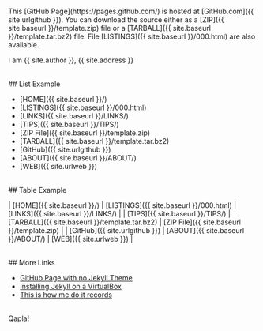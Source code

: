 ---
---

<br>
This [GitHub Page](https://pages.github.com/) is hosted at [GitHub.com]({{ site.urlgithub }}).
You can download the source either as a
[ZIP]({{ site.baseurl }}/template.zip) file or a
[TARBALL]({{ site.baseurl }}/template.tar.bz2) file.
File [LISTINGS]({{ site.baseurl }}/000.html) are also available.

I am {{ site.author }}, {{ site.address }}

<br>
## List Example

* [HOME]({{ site.baseurl }}/)
* [LISTINGS]({{ site.baseurl }}/000.html)
* [LINKS]({{ site.baseurl }}/LINKS/)
* [TIPS]({{ site.baseurl }}/TIPS/)
* [ZIP File]({{ site.baseurl }}/template.zip)
* [TARBALL]({{ site.baseurl }}/template.tar.bz2)
* [GitHub]({{ site.urlgithub }})
* [ABOUT]({{ site.baseurl }}/ABOUT/)
* [WEB]({{ site.urlweb }})

<br>
## Table Example

| [HOME]({{ site.baseurl }}/) | [LISTINGS]({{ site.baseurl }}/000.html) | [LINKS]({{ site.baseurl }}/LINKS/) |
| [TIPS]({{ site.baseurl }}/TIPS/) | [TARBALL]({{ site.baseurl }}/template.tar.bz2) | [ZIP File]({{ site.baseurl }}/template.zip) |
| [GitHub]({{ site.urlgithub }}) | [ABOUT]({{ site.baseurl }}/ABOUT/) | [WEB]({{ site.urlweb }}) |

<br>
## More Links

* [GitHub Page with no Jekyll Theme](https://doit.vlsm.org/001.md)
* [Installing Jekyll on a VirtualBox](https://doit.vlsm.org/005.md)
* [This is how me do it records](https://doit.vlsm.org/)


<br>
Qapla!

